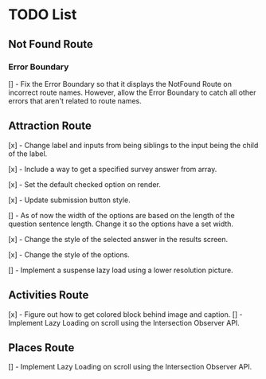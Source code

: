 # TODO List

## Not Found Route

### Error Boundary

[] - Fix the Error Boundary so that it displays the NotFound Route on incorrect route names. However, allow the Error Boundary to catch all other errors that aren't related to route names.

## Attraction Route

[x] - Change label and inputs from being siblings to the input being the child of the label.

[x] - Include a way to get a specified survey answer from array.

[x] - Set the default checked option on render.

[x] - Update submission button style.

[] - As of now the width of the options are based on the length of the question sentence length. Change it so the options have a set width.

[x] - Change the style of the selected answer in the results screen.

[x] - Change the style of the options.

[] - Implement a suspense lazy load using a lower resolution picture.

## Activities Route

[x] - Figure out how to get colored block behind image and caption.
[] - Implement Lazy Loading on scroll using the Intersection Observer API.

## Places Route

[] - Implement Lazy Loading on scroll using the Intersection Observer API.
